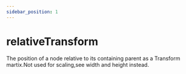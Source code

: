 ```yaml
---
sidebar_position: 1
---
```


# relativeTransform

The position of a node relative to its containing parent as a Transform martix.Not used for scaling,see width and height instead.